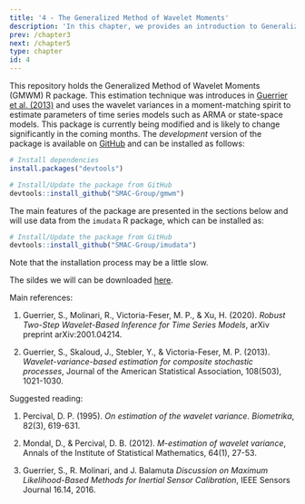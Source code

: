 ```yaml
---
title: '4 - The Generalized Method of Wavelet Moments'
description: 'In this chapter, we provides an introduction to Generalized Method of Wavelet Moments and its robust extension. This chapter is based on the R package gmwm.'
prev: /chapter3
next: /chapter5
type: chapter
id: 4
---
```


<exercise id="1" title="General Information">

This repository holds the Generalized Method of Wavelet Moments (GMWM) R package. This estimation technique was introduces in [Guerrier et al. (2013)](https://doi.org/10.1080/01621459.2013.799920) and uses the wavelet variances in a moment-matching spirit to estimate parameters of time series models such as ARMA or state-space models. This package is currently being modified and is likely to change significantly in the coming months. The *development* version of the package is available on [GitHub](https://github.com/SMAC-Group/gmwm) and can be installed as follows:

```r
# Install dependencies
install.packages("devtools")

# Install/Update the package from GitHub
devtools::install_github("SMAC-Group/gmwm")
```

The main features of the package are presented in the sections below and will use data from the `imudata` R package, which can be installed as:

```r
# Install/Update the package from GitHub
devtools::install_github("SMAC-Group/imudata")
```

Note that the installation process may be a little slow.

The sildes we will can be downloaded [here](https://github.com/SMAC-Group/course_smac_epfl/raw/master/pdf_slides/slides_chap4_1.pdf). 


Main references:

1. Guerrier, S., Molinari, R., Victoria-Feser, M. P., & Xu, H. (2020). *Robust Two-Step Wavelet-Based Inference for Time Series Models*, arXiv preprint arXiv:2001.04214.

2. Guerrier, S., Skaloud, J., Stebler, Y., & Victoria-Feser, M. P. (2013). *Wavelet-variance-based estimation for composite stochastic processes*, Journal of the American Statistical Association, 108(503), 1021-1030.

Suggested reading:

1. Percival, D. P. (1995). *On estimation of the wavelet variance. Biometrika*, 82(3), 619-631.

2. Mondal, D., & Percival, D. B. (2012). *M-estimation of wavelet variance*, Annals of the Institute of Statistical Mathematics, 64(1), 27-53.

3. Guerrier, S., R. Molinari, and J. Balamuta *Discussion on Maximum Likelihood-Based Methods for Inertial Sensor Calibration*, IEEE Sensors Journal 16.14, 2016.


</exercise>

<exercise id="2" title="Computing the Wavelet Variance">

<slides source="chapter4_01"> 
</slides>

</exercise>


<exercise id="3" title="Computing the Robust Wavelet Variance">

<slides source="chapter4_02"> 
</slides>

</exercise>


<exercise id="4" title="The Generalized Method of Wavelet Moments">

<slides source="chapter4_03"> 
</slides>

</exercise>


<exercise id="5" title="Model Selection">

<slides source="chapter4_04"> 
</slides>

</exercise>

<exercise id="6" title="Case Study: Hydrology">

<slides source="chapter4_05"> 
</slides>

</exercise>

<exercise id="7" title="Case Study: Saving rates">

<slides source="chapter4_06"> 
</slides>

</exercise>
